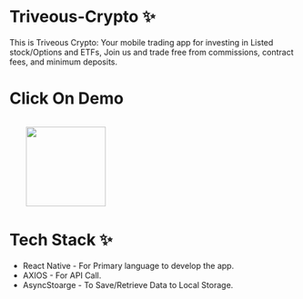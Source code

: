 # Triveous-Crypto ✨
This is  Triveous Crypto: Your mobile trading app for investing in Listed stock/Options and ETFs, Join us and trade free from commissions, contract fees, and minimum deposits.

# Click On Demo
  <code>
    <a href="https://drive.google.com/file/d/1l8pj17fyT-vsqjdRFXz7MucUmtyFGjro/view?usp=sharing" title="Playstore Profile"><img height="140" width="140" src="https://encrypted-tbn0.gstatic.com/images?q=tbn:ANd9GcRgwJcz642pA7mLR5u44OirKSJjfxOoOqWbpNx7vgDP0NI4snSp68daLp-JccwzoGUIARw&usqp=CAU"></a></code>
    
# Tech Stack ✨
* React Native - For Primary language to develop the app.
* AXIOS - For API Call.
* AsyncStoarge - To Save/Retrieve Data to Local Storage.
